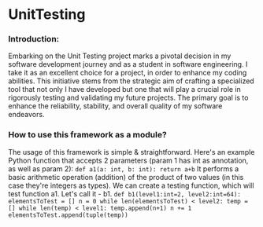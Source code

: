 # UnitTesting

### Introduction:
  Embarking on the Unit Testing project marks a pivotal decision in my software development journey and as a student in software engineering. I take it as an excellent choice for a project, in order to enhance my coding abilities. This initiative stems from the strategic aim of crafting a specialized tool that not only I have developed but one that will play a crucial role in rigorously testing and validating my future projects. The primary goal is to enhance the reliability, stability, and overall quality of my software endeavors.


### How to use this framework as a module?
  The usage of this framework is simple & straightforward.
  Here's an example Python function that accepts 2 parameters (param 1 has int as annotation, as well as param 2):
      ```
      def a1(a: int, b: int):
        return a+b
      ```
      It performs a basic arithmetic operation (addition) of the product of two values (in this case they're integers as types).
      We can create a testing function, which will test function a1. Let's call it - b1.
      ```
def b1(level1:int=2, level2:int=64):
    elementsToTest = []
    n = 0
    while len(elementsToTest) < level2:
        temp = []
        while len(temp) < level1:
            temp.append(n+1)
            n += 1
        elementsToTest.append(tuple(temp))
      ```
